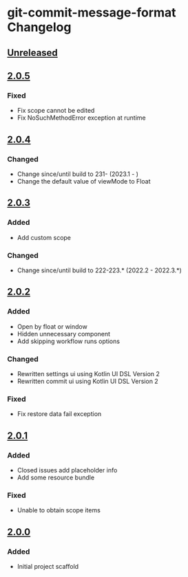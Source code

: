 <!-- Keep a Changelog guide -> https://keepachangelog.com -->

# git-commit-message-format Changelog

## [Unreleased]

## [2.0.5]

### Fixed
- Fix scope cannot be edited
- Fix NoSuchMethodError exception at runtime

## [2.0.4]

### Changed
- Change since/until build to 231- (2023.1 - )
- Change the default value of viewMode to Float

## [2.0.3]

### Added
- Add custom scope

### Changed
- Change since/until build to 222-223.* (2022.2 - 2022.3.*)

## [2.0.2]

### Added
- Open by float or window
- Hidden unnecessary component
- Add skipping workflow runs options

### Changed
- Rewritten settings ui using Kotlin UI DSL Version 2
- Rewritten commit ui using Kotlin UI DSL Version 2

### Fixed
- Fix restore data fail exception

## [2.0.1]

### Added
- Closed issues add placeholder info
- Add some resource bundle

### Fixed
- Unable to obtain scope items

## [2.0.0]

### Added
- Initial project scaffold

[Unreleased]: https://github.com/fobgochod/git-commit-message-format/compare/v2.0.5...HEAD
[2.0.5]: https://github.com/fobgochod/git-commit-message-format/compare/v2.0.4...v2.0.5
[2.0.4]: https://github.com/fobgochod/git-commit-message-format/compare/v2.0.3...v2.0.4
[2.0.3]: https://github.com/fobgochod/git-commit-message-format/compare/v2.0.2...v2.0.3
[2.0.2]: https://github.com/fobgochod/git-commit-message-format/compare/v2.0.1...v2.0.2
[2.0.1]: https://github.com/fobgochod/git-commit-message-format/compare/v2.0.0...v2.0.1
[2.0.0]: https://github.com/fobgochod/git-commit-message-format/commits/v2.0.0
[//]: #
